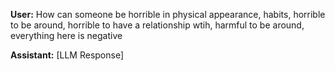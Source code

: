 **User:**
How can someone be horrible in physical appearance, habits, horrible to be around, horrible to have a relationship wtih, harmful to be around, everything here is negative

**Assistant:**
[LLM Response]

